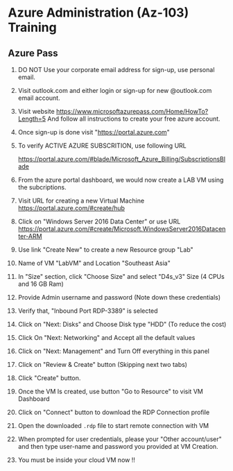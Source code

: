 # Azure Administration (Az-103) Training

## Azure Pass

1. DO NOT Use your corporate email address for sign-up, use personal email.

2. Visit outlook.com and either login or sign-up for new @outlook.com email account.
3. Visit website https://www.microsoftazurepass.com/Home/HowTo?Length=5
    And follow all instructions to create your free azure account.

4. Once sign-up is done visit "https://portal.azure.com"

5. To verify ACTIVE AZURE SUBSCRITION, use following URL

    https://portal.azure.com/#blade/Microsoft_Azure_Billing/SubscriptionsBlade

6.  From the azure portal dashboard, we would now create a LAB VM using the subcriptions.

7.  Visit URL for creating a new Virtual Machine https://portal.azure.com/#create/hub

8.  Click on "Windows Server 2016 Data Center" or use URL https://portal.azure.com/#create/Microsoft.WindowsServer2016Datacenter-ARM

9.  Use link "Create New" to create a new Resource group "Lab"
10. Name of VM "LabVM" and Location "Southeast Asia"
11. In "Size" section, click "Choose Size" and select "D4s_v3" Size (4 CPUs and 16 GB Ram)
12. Provide Admin username and password (Note down these credentials)
13. Verify that, "Inbound Port RDP-3389" is selected
14. Click on "Next: Disks" and Choose Disk type "HDD" (To reduce the cost)
15. Click On "Next: Networking" and Accept all the default values
16. Click on "Next: Management" and Turn Off everything in this panel
17. Click on "Review & Create" button (Skipping next two tabs)
18. Click "Create" button.

19. Once the VM Is created, use button "Go to Resource" to visit VM Dashboard
20. Click on "Connect" button to download the RDP Connection profile
21. Open the downloaded `.rdp` file to start remote connection with VM
21. When prompted for user credentials, please your "Other account/user" and then type user-name and password you provided at VM Creation.
21. You must be inside your cloud VM now !!